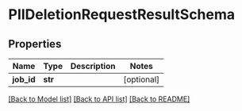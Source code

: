# PIIDeletionRequestResultSchema

## Properties
Name | Type | Description | Notes
------------ | ------------- | ------------- | -------------
**job_id** | **str** |  | [optional] 

[[Back to Model list]](../README.md#documentation-for-models) [[Back to API list]](../README.md#documentation-for-api-endpoints) [[Back to README]](../README.md)

